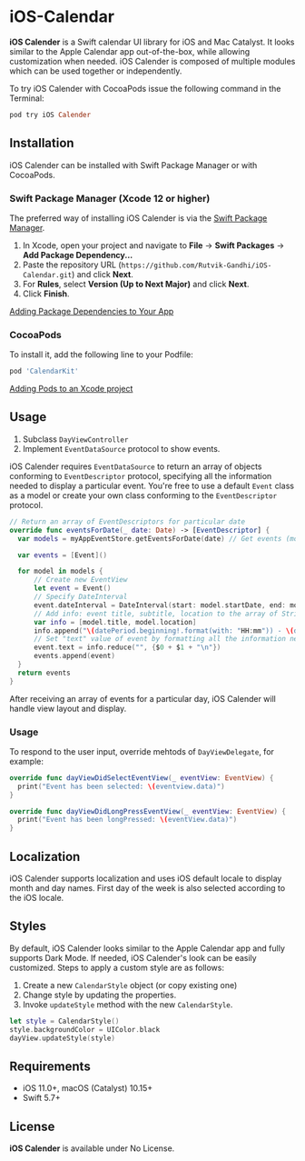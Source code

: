# iOS-Calendar

**iOS Calender** is a Swift calendar UI library for iOS and Mac Catalyst. It looks similar to the Apple Calendar app out-of-the-box, while allowing customization when needed. iOS Calender is composed of multiple modules which can be used together or independently.

To try iOS Calender with CocoaPods issue the following command in the Terminal:
```ruby
pod try iOS Calender
```

## Installation
iOS Calender can be installed with Swift Package Manager or with CocoaPods.
### Swift Package Manager (Xcode 12 or higher)

The preferred way of installing iOS Calender is via the [Swift Package Manager](https://swift.org/package-manager/).

1. In Xcode, open your project and navigate to **File** → **Swift Packages** → **Add Package Dependency...**
2. Paste the repository URL (`https://github.com/Rutvik-Gandhi/iOS-Calendar.git`) and click **Next**.
3. For **Rules**, select **Version (Up to Next Major)** and click **Next**.
4. Click **Finish**.

[Adding Package Dependencies to Your App](https://developer.apple.com/documentation/swift_packages/adding_package_dependencies_to_your_app)

### CocoaPods

To install it, add the following line to your Podfile:

```ruby
pod 'CalendarKit'
```
[Adding Pods to an Xcode project](https://guides.cocoapods.org/using/using-cocoapods.html)

## Usage
1. Subclass `DayViewController`
2. Implement `EventDataSource` protocol to show events.

iOS Calender requires `EventDataSource` to return an array of objects conforming to `EventDescriptor` protocol, specifying all the information needed to display a particular event. You're free to use a default `Event` class as a model or create your own class conforming to the `EventDescriptor` protocol.

```swift
// Return an array of EventDescriptors for particular date
override func eventsForDate(_ date: Date) -> [EventDescriptor] {
  var models = myAppEventStore.getEventsForDate(date) // Get events (models) from the storage / API

  var events = [Event]()

  for model in models {
      // Create new EventView
      let event = Event()
      // Specify DateInterval
      event.dateInterval = DateInterval(start: model.startDate, end: model.endDate)
      // Add info: event title, subtitle, location to the array of Strings
      var info = [model.title, model.location]
      info.append("\(datePeriod.beginning!.format(with: "HH:mm")) - \(datePeriod.end!.format(with: "HH:mm"))")
      // Set "text" value of event by formatting all the information needed for display
      event.text = info.reduce("", {$0 + $1 + "\n"})
      events.append(event)
  }
  return events
}
```
After receiving an array of events for a particular day, iOS Calender will handle view layout and display.

### Usage
To respond to the user input, override mehtods of `DayViewDelegate`, for example:

```swift
override func dayViewDidSelectEventView(_ eventView: EventView) {
  print("Event has been selected: \(eventview.data)")
}

override func dayViewDidLongPressEventView(_ eventView: EventView) {
  print("Event has been longPressed: \(eventView.data)")
}
```

## Localization
iOS Calender supports localization and uses iOS default locale to display month and day names. First day of the week is also selected according to the iOS locale.

## Styles
By default, iOS Calender looks similar to the Apple Calendar app and fully supports Dark Mode. If needed, iOS Calender's look can be easily customized. Steps to apply a custom style are as follows:

1. Create a new `CalendarStyle` object (or copy existing one)
2. Change style by updating the properties.
3. Invoke `updateStyle` method with the new `CalendarStyle`.


```Swift
let style = CalendarStyle()
style.backgroundColor = UIColor.black
dayView.updateStyle(style)
```

## Requirements

- iOS 11.0+, macOS (Catalyst) 10.15+
- Swift 5.7+

## License

**iOS Calender** is available under No License.
